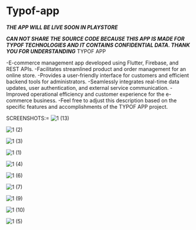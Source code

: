 # Typof-app
***THE APP WILL BE LIVE SOON IN PLAYSTORE*** 


***CAN NOT SHARE THE SOURCE CODE BECAUSE THIS APP IS MADE FOR TYPOF TECHNOLOGIES AND IT CONTAINS CONFIDENTIAL DATA. THANK YOU FOR UNDERSTANDING***
TYPOF APP

-E-commerce management app developed using Flutter, Firebase, and REST APIs.
-Facilitates streamlined product and order management for an online store.
-Provides a user-friendly interface for customers and efficient backend tools for administrators.
-Seamlessly integrates real-time data updates, user authentication, and external service communication.
-Improved operational efficiency and customer experience for the e-commerce business.
-Feel free to adjust this description based on the specific features and accomplishments of the TYPOF APP project.


SCREENSHOTS:=
![1 (13)](https://github.com/Priyanshu-Bej/Typof-app/assets/100060162/386d630e-1e21-48a1-8fa3-544f1636d6ca)

![1 (2)](https://github.com/Priyanshu-Bej/Typof-app/assets/100060162/ba8a6ec4-fc8d-466a-8548-2f2618843607)

![1 (3)](https://github.com/Priyanshu-Bej/Typof-app/assets/100060162/3f1305f2-a924-4b51-8ff9-95ec5da8558a)

![1 (1)](https://github.com/Priyanshu-Bej/Typof-app/assets/100060162/c0a302b8-939b-4224-bde3-f7a86b6d7794)

![1 (4)](https://github.com/Priyanshu-Bej/Typof-app/assets/100060162/e08e2ad8-59b3-4914-8b96-4f8d945ac73d)

![1 (6)](https://github.com/Priyanshu-Bej/Typof-app/assets/100060162/3a5c47a6-7754-4edf-84b9-df0aae8edb48)

![1 (7)](https://github.com/Priyanshu-Bej/Typof-app/assets/100060162/59f55eeb-59bf-4858-abfe-c0cba12ab716)

![1 (9)](https://github.com/Priyanshu-Bej/Typof-app/assets/100060162/e36e9acf-6cbd-4b57-ad94-8072cbd5f921)

![1 (10)](https://github.com/Priyanshu-Bej/Typof-app/assets/100060162/2d81d0fd-24c0-4b3e-8368-483c23cd6e28)

![1 (5)](https://github.com/Priyanshu-Bej/Typof-app/assets/100060162/977559a3-8f75-451c-8e96-54e49dcfa07c)


